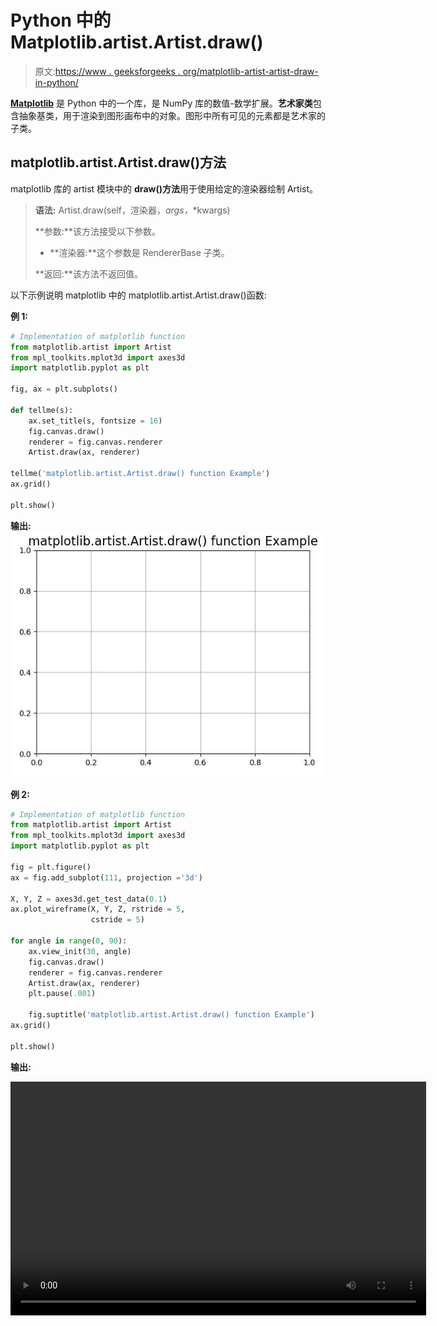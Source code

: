 # Python 中的 Matplotlib.artist.Artist.draw()

> 原文:[https://www . geeksforgeeks . org/matplotlib-artist-artist-draw-in-python/](https://www.geeksforgeeks.org/matplotlib-artist-artist-draw-in-python/)

**[Matplotlib](https://www.geeksforgeeks.org/python-introduction-matplotlib/)** 是 Python 中的一个库，是 NumPy 库的数值-数学扩展。**艺术家类**包含抽象基类，用于渲染到图形画布中的对象。图形中所有可见的元素都是艺术家的子类。

## matplotlib.artist.Artist.draw()方法

matplotlib 库的 artist 模块中的 **draw()方法**用于使用给定的渲染器绘制 Artist。

> **语法:** Artist.draw(self，渲染器，*args，*\*kwargs)
> 
> **参数:**该方法接受以下参数。
> 
> *   **渲染器:**这个参数是 RendererBase 子类。
> 
> **返回:**该方法不返回值。

以下示例说明 matplotlib 中的 matplotlib.artist.Artist.draw()函数:

**例 1:**

```py
# Implementation of matplotlib function
from matplotlib.artist import Artist
from mpl_toolkits.mplot3d import axes3d  
import matplotlib.pyplot as plt  

fig, ax = plt.subplots()  

def tellme(s):  
    ax.set_title(s, fontsize = 16)  
    fig.canvas.draw() 
    renderer = fig.canvas.renderer 
    Artist.draw(ax, renderer) 

tellme('matplotlib.artist.Artist.draw() function Example') 
ax.grid() 

plt.show()
```

**输出:**
![](img/3ea546570ea1ec7a397ac9b7b388d86a.png)

**例 2:**

```py
# Implementation of matplotlib function
from matplotlib.artist import Artist
from mpl_toolkits.mplot3d import axes3d  
import matplotlib.pyplot as plt  

fig = plt.figure()  
ax = fig.add_subplot(111, projection ='3d')  

X, Y, Z = axes3d.get_test_data(0.1)  
ax.plot_wireframe(X, Y, Z, rstride = 5,   
                  cstride = 5)  

for angle in range(0, 90):  
    ax.view_init(30, angle) 
    fig.canvas.draw() 
    renderer = fig.canvas.renderer 
    Artist.draw(ax, renderer)  
    plt.pause(.001) 

    fig.suptitle('matplotlib.artist.Artist.draw() function Example') 
ax.grid() 

plt.show()
```

**输出:**

<video class="wp-video-shortcode" id="video-408343-1" width="665" height="374" preload="metadata" controls=""><source type="video/webm" src="https://media.geeksforgeeks.org/wp-content/uploads/20200506165218/python-matplotlib-draw-axis.webm?_=1">[https://media.geeksforgeeks.org/wp-content/uploads/20200506165218/python-matplotlib-draw-axis.webm](https://media.geeksforgeeks.org/wp-content/uploads/20200506165218/python-matplotlib-draw-axis.webm)</video>